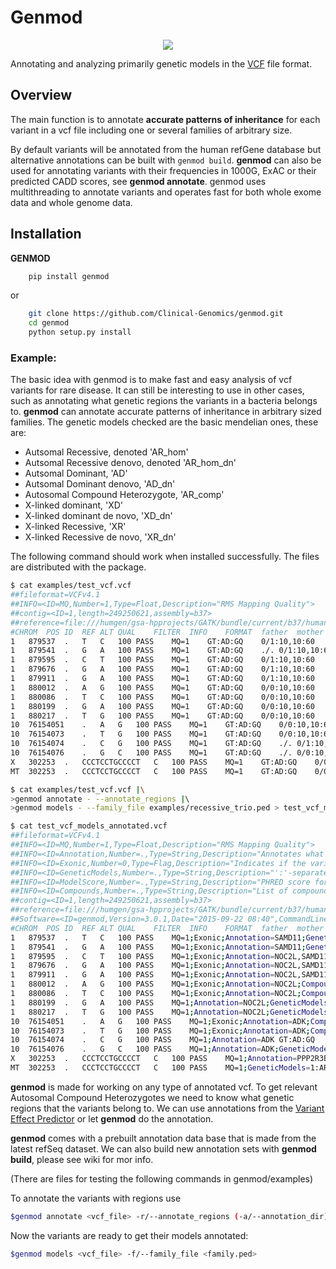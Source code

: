 # Genmod #

<p align="center">
  <a href="https://github.com/Clinical-Genomics/genmod">
    <img src="https://github.com/Clinical-Genomics/genmod/blob/main/artwork/tree_man.JPG"/>
  </a>
</p>

Annotating and analyzing primarily genetic models in the [VCF](http://samtools.github.io/hts-specs/VCFv4.1.pdf) file format. 

## Overview ##

The main function is to annotate **accurate patterns of inheritance** for each 
variant in a vcf file including one or several families of arbitrary size. 

By default variants will be annotated from the human refGene database but 
alternative annotations can be built with ``genmod build``. 
**genmod** can also be used for annotating variants with their frequencies in 1000G, 
ExAC or their predicted CADD scores, see **genmod annotate**.
genmod uses multithreading to annotate variants and operates fast for both 
whole exome data and whole genome data.

## Installation ##

**GENMOD**
```bash
    pip install genmod
```
or
```bash
	git clone https://github.com/Clinical-Genomics/genmod.git
	cd genmod
	python setup.py install
```


### Example: ###

The basic idea with genmod is to make fast and easy analysis of vcf variants 
for rare disease.
It can still be interesting to use in other cases, such as annotating what 
genetic regions the variants in a bacteria belongs to.
**genmod** can annotate accurate patterns of inheritance in arbitrary sized families.
The genetic models checked are the basic mendelian ones, these are:

* Autsomal Recessive, denoted 'AR_hom'
* Autsomal Recessive denovo, denoted 'AR\_hom\_dn'
* Autsomal Dominant, 'AD'
* Autsomal Dominant denovo, 'AD_dn'
* Autosomal Compound Heterozygote, 'AR_comp'
* X-linked dominant, 'XD'
* X-linked dominant de novo, 'XD_dn'
* X-linked Recessive, 'XR'
* X-linked Recessive de novo, 'XR_dn'

The following command should work when installed successfully. The files are distributed with the package.

```bash
$ cat examples/test_vcf.vcf
##fileformat=VCFv4.1
##INFO=<ID=MQ,Number=1,Type=Float,Description="RMS Mapping Quality">
##contig=<ID=1,length=249250621,assembly=b37>
##reference=file:///humgen/gsa-hpprojects/GATK/bundle/current/b37/human_g1k_v37.fasta
#CHROM	POS	ID	REF	ALT	QUAL	FILTER	INFO	FORMAT	father	mother	proband	father_2	mother_2	proband_2
1	879537	.	T	C	100	PASS	MQ=1	GT:AD:GQ	0/1:10,10:60	0/1:10,10:60	1/1:10,10:60	0/0:10,10:60	0/1:10,10:60	1/1:10,10:60
1	879541	.	G	A	100	PASS	MQ=1	GT:AD:GQ	./.	0/1:10,10:60	1/1:10,10:60	./.	0/1:10,10:60	0/1:10,10:60
1	879595	.	C	T	100	PASS	MQ=1	GT:AD:GQ	0/1:10,10:60	0/0:10,10:60	1/1:10,10:60	0/1:10,10:60	0/0:10,10:60	0/1:10,10:60
1	879676	.	G	A	100	PASS	MQ=1	GT:AD:GQ	0/1:10,10:60	1/1:10,10:60	1/1:10,10:60	0/1:10,10:60	0/1:10,10:60	0/1:10,10:60
1	879911	.	G	A	100	PASS	MQ=1	GT:AD:GQ	0/1:10,10:60	0/0:10,10:60	0/1:10,10:60	0/1:10,10:60	0/0:10,10:60	0/1:10,10:60
1	880012	.	A	G	100	PASS	MQ=1	GT:AD:GQ	0/0:10,10:60	0/1:10,10:60	0/1:10,10:60	0/0:10,10:60	0/1:10,10:60	0/1:10,10:60
1	880086	.	T	C	100	PASS	MQ=1	GT:AD:GQ	0/0:10,10:60	0/0:10,10:60	0/1:10,10:60	0/0:10,10:60	0/0:10,10:60	0/1:10,10:60
1	880199	.	G	A	100	PASS	MQ=1	GT:AD:GQ	0/0:10,10:60	0/0:10,10:60	0/1:10,10:60	0/0:10,10:60	0/0:10,10:60	0/1:10,10:60
1	880217	.	T	G	100	PASS	MQ=1	GT:AD:GQ	0/0:10,10:60	0/0:10,10:60	0/1:10,10:60	0/0:10,10:60	0/0:10,10:60	0/1:10,10:60
10	76154051	.	A	G	100	PASS	MQ=1	GT:AD:GQ	0/0:10,10:60	0/1:10,10:60	0/1:10,10:60	0/0:10,10:60	0/1:10,10:60	0/1:10,10:60
10	76154073	.	T	G	100	PASS	MQ=1	GT:AD:GQ	0/0:10,10:60	0/0:10,10:60	0/1:10,10:60	0/0:10,10:60	0/0:10,10:60	0/1:10,10:60
10	76154074	.	C	G	100	PASS	MQ=1	GT:AD:GQ	./.	0/1:10,10:60	0/1:10,10:60	0/1:10,10:60	0/1:10,10:60	0/1:10,10:60
10	76154076	.	G	C	100	PASS	MQ=1	GT:AD:GQ	./.	0/0:10,10:60	0/1:10,10:60	./.	0/0:10,10:60	0/1:10,10:60
X	302253	.	CCCTCCTGCCCCT	C	100	PASS	MQ=1	GT:AD:GQ	0/0:10,10:60	0/1:10,10:60	1/1:10,10:60	0/0:10,10:60	1/1:10,10:60	1/1:10,10:60
MT	302253	.	CCCTCCTGCCCCT	C	100	PASS	MQ=1	GT:AD:GQ	0/0:10,10:60	0/1:10,10:60	1/1:10,10:60	0/0:10,10:60	1/1:10,10:60	1/1:10,10:60

$ cat examples/test_vcf.vcf |\
>genmod annotate - --annotate_regions |\ 
>genmod models - --family_file examples/recessive_trio.ped > test_vcf_models_annotated.vcf

$ cat test_vcf_models_annotated.vcf
##fileformat=VCFv4.1
##INFO=<ID=MQ,Number=1,Type=Float,Description="RMS Mapping Quality">
##INFO=<ID=Annotation,Number=.,Type=String,Description="Annotates what feature(s) this variant belongs to.">
##INFO=<ID=Exonic,Number=0,Type=Flag,Description="Indicates if the variant is exonic.">
##INFO=<ID=GeneticModels,Number=.,Type=String,Description="':'-separated list of genetic models for this variant.">
##INFO=<ID=ModelScore,Number=.,Type=String,Description="PHRED score for genotype models.">
##INFO=<ID=Compounds,Number=.,Type=String,Description="List of compound pairs for this variant.The list is splitted on ',' family id is separated with compoundswith ':'. Compounds are separated with '|'.">
##contig=<ID=1,length=249250621,assembly=b37>
##reference=file:///humgen/gsa-hpprojects/GATK/bundle/current/b37/human_g1k_v37.fasta
##Software=<ID=genmod,Version=3.0.1,Date="2015-09-22 08:40",CommandLineOptions="processes=4 keyword=Annotation family_type=ped family_file=<open file 'examples/recessive_trio.ped', mode 'r' at 0x102d3a780> variant_file=<_io.TextIOWrapper name='<stdin>' encoding='utf-8'> logger=<logging.Logger object at 0x102d64250>">
#CHROM	POS	ID	REF	ALT	QUAL	FILTER	INFO	FORMAT	father	mother	proband	father_2	mother_2	proband_2
1	879537	.	T	C	100	PASS	MQ=1;Exonic;Annotation=SAMD11;GeneticModels=1:AR_hom;ModelScore=1:55.0	GT:AD:GQ	0/1:10,10:60	0/1:10,10:60	1/1:10,10:60	0/0:10,10:60	0/1:10,10:60	1/1:10,10:60
1	879541	.	G	A	100	PASS	MQ=1;Exonic;Annotation=SAMD11;GeneticModels=1:AR_hom_dn|AR_hom;ModelScore=1:57.0	GT:AD:GQ	./.	0/1:10,10:60	1/1:10,10:60	./.	0/1:10,10:60	0/1:10,10:60
1	879595	.	C	T	100	PASS	MQ=1;Exonic;Annotation=NOC2L,SAMD11;GeneticModels=1:AR_hom_dn;ModelScore=1:55.0	GT:AD:GQ	0/1:10,10:60	0/0:10,10:60	1/1:10,10:60	0/1:10,10:60	0/0:10,10:60	0/1:10,10:60
1	879676	.	G	A	100	PASS	MQ=1;Exonic;Annotation=NOC2L,SAMD11	GT:AD:GQ	0/1:10,10:60	1/1:10,10:60	1/1:10,10:60	0/1:10,10:60	0/1:10,10:60	0/1:10,10:60
1	879911	.	G	A	100	PASS	MQ=1;Exonic;Annotation=NOC2L,SAMD11;Compounds=1:1_880086_T_C|1_880012_A_G;GeneticModels=1:AR_comp|AR_comp_dn;ModelScore=1:55.0	GT:AD:GQ	0/1:10,10:60	0/0:10,10:60	0/1:10,10:60	0/1:10,10:60	0/0:10,10:60	0/1:10,10:60
1	880012	.	A	G	100	PASS	MQ=1;Exonic;Annotation=NOC2L;Compounds=1:1_879911_G_A|1_880086_T_C;GeneticModels=1:AR_comp|AR_comp_dn;ModelScore=1:55.0	GT:AD:GQ	0/0:10,10:60	0/1:10,10:60	0/1:10,10:60	0/0:10,10:60	0/1:10,10:60	0/1:10,10:60
1	880086	.	T	C	100	PASS	MQ=1;Exonic;Annotation=NOC2L;Compounds=1:1_879911_G_A|1_880012_A_G;GeneticModels=1:AD_dn|AR_comp_dn;ModelScore=1:55.0	GT:AD:GQ	0/0:10,10:60	0/0:10,10:60	0/1:10,10:60	0/0:10,10:60	0/0:10,10:60	0/1:10,10:60
1	880199	.	G	A	100	PASS	MQ=1;Annotation=NOC2L;GeneticModels=1:AD_dn;ModelScore=1:55.0	GT:AD:GQ	0/0:10,10:60	0/0:10,10:60	0/1:10,10:60	0/0:10,10:60	0/0:10,10:60	0/1:10,10:60
1	880217	.	T	G	100	PASS	MQ=1;Annotation=NOC2L;GeneticModels=1:AD_dn;ModelScore=1:55.0	GT:AD:GQ	0/0:10,10:60	0/0:10,10:60	0/1:10,10:60	0/0:10,10:60	0/0:10,10:60	0/1:10,10:60
10	76154051	.	A	G	100	PASS	MQ=1;Exonic;Annotation=ADK;Compounds=1:10_76154073_T_G;GeneticModels=1:AR_comp_dn;ModelScore=1:55.0	GT:AD:GQ	0/0:10,10:60	0/1:10,10:60	0/1:10,10:60	0/0:10,10:60	0/1:10,10:60	0/1:10,10:60
10	76154073	.	T	G	100	PASS	MQ=1;Exonic;Annotation=ADK;Compounds=1:10_76154051_A_G;GeneticModels=1:AD_dn|AR_comp_dn;ModelScore=1:55.0	GT:AD:GQ	0/0:10,10:60	0/0:10,10:60	0/1:10,10:60	0/0:10,10:60	0/0:10,10:60	0/1:10,10:60
10	76154074	.	C	G	100	PASS	MQ=1;Annotation=ADK	GT:AD:GQ	./.	0/1:10,10:60	0/1:10,10:60	0/1:10,10:60	0/1:10,10:60	0/1:10,10:60
10	76154076	.	G	C	100	PASS	MQ=1;Annotation=ADK;GeneticModels=1:AD_dn|AD;ModelScore=1:57.0	GT:AD:GQ	./.	0/0:10,10:60	0/1:10,10:60	./.	0/0:10,10:60	0/1:10,10:60
X	302253	.	CCCTCCTGCCCCT	C	100	PASS	MQ=1;Annotation=PPP2R3B;GeneticModels=1:XD|XR;ModelScore=1:55.0	GT:AD:GQ	0/0:10,10:60	0/1:10,10:60	1/1:10,10:60	0/0:10,10:60	1/1:10,10:60	1/1:10,10:60
MT	302253	.	CCCTCCTGCCCCT	C	100	PASS	MQ=1;GeneticModels=1:AR_hom_dn;ModelScore=1:55.0	GT:AD:GQ	0/0:10,10:60	0/1:10,10:60	1/1:10,10:60	0/0:10,10:60	1/1:10,10:60	1/1:10,10:60
```

**genmod** is made for working on any type of annotated vcf.
To get relevant Autosomal Compound Heterozygotes we need to know what genetic regions that the variants belong to.
We can use annotations from the [Variant Effect Predictor](http://www.ensembl.org/info/docs/tools/vep/index.html) 
or let **genmod** do the annotation.

**genmod** comes with a prebuilt annotation data base that is made from the latest refSeq dataset. 
We can also build new annotation sets with **genmod build**, please see wiki for mor info.

(There are files for testing the following commands in genmod/examples)

To annotate the variants with regions use

```bash
$genmod annotate <vcf_file> -r/--annotate_regions (-a/--annotation_dir)

```

Now the variants are ready to get their models annotated:

```bash
$genmod models <vcf_file> -f/--family_file <family.ped>

```
